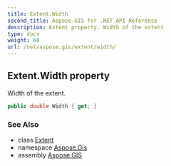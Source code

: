 ```yaml
---
title: Extent.Width
second_title: Aspose.GIS for .NET API Reference
description: Extent property. Width of the extent
type: docs
weight: 60
url: /net/aspose.gis/extent/width/
---
```

## Extent.Width property

Width of the extent.

```csharp
public double Width { get; }
```

### See Also

* class [Extent](../)
* namespace [Aspose.Gis](../../extent/)
* assembly [Aspose.GIS](../../../)


